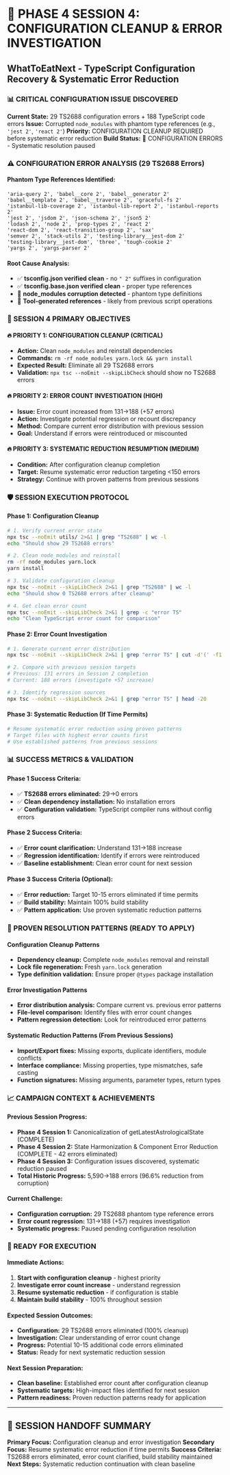 # 🎯 PHASE 4 SESSION 4: CONFIGURATION CLEANUP & ERROR INVESTIGATION

## WhatToEatNext - TypeScript Configuration Recovery & Systematic Error Reduction

### 📊 CRITICAL CONFIGURATION ISSUE DISCOVERED

**Current State:** 29 TS2688 configuration errors + 188 TypeScript code errors
**Issue:** Corrupted `node_modules` with phantom type references (e.g.,
`'jest 2'`, `'react 2'`) **Priority:** CONFIGURATION CLEANUP REQUIRED before
systematic error reduction **Build Status:** 🔴 CONFIGURATION ERRORS -
Systematic resolution paused

### ⚠️ CONFIGURATION ERROR ANALYSIS (29 TS2688 Errors)

#### **Phantom Type References Identified:**

```
'aria-query 2', 'babel__core 2', 'babel__generator 2'
'babel__template 2', 'babel__traverse 2', 'graceful-fs 2'
'istanbul-lib-coverage 2', 'istanbul-lib-report 2', 'istanbul-reports 2'
'jest 2', 'jsdom 2', 'json-schema 2', 'json5 2'
'lodash 2', 'node 2', 'prop-types 2', 'react 2'
'react-dom 2', 'react-transition-group 2', 'sax'
'semver 2', 'stack-utils 2', 'testing-library__jest-dom 2'
'testing-library__jest-dom', 'three', 'tough-cookie 2'
'yargs 2', 'yargs-parser 2'
```

#### **Root Cause Analysis:**

- ✅ **tsconfig.json verified clean** - no `" 2"` suffixes in configuration
- ✅ **tsconfig.base.json verified clean** - proper type references
- 🔴 **node_modules corruption detected** - phantom type definitions
- 🔴 **Tool-generated references** - likely from previous script operations

### 🎯 SESSION 4 PRIMARY OBJECTIVES

#### **🔥 PRIORITY 1: CONFIGURATION CLEANUP (CRITICAL)**

- **Action:** Clean `node_modules` and reinstall dependencies
- **Commands:** `rm -rf node_modules yarn.lock && yarn install`
- **Expected Result:** Eliminate all 29 TS2688 errors
- **Validation:** `npx tsc --noEmit --skipLibCheck` should show no TS2688 errors

#### **🔥 PRIORITY 2: ERROR COUNT INVESTIGATION (HIGH)**

- **Issue:** Error count increased from 131→188 (+57 errors)
- **Action:** Investigate potential regression or recount discrepancy
- **Method:** Compare current error distribution with previous session
- **Goal:** Understand if errors were reintroduced or miscounted

#### **🔥 PRIORITY 3: SYSTEMATIC REDUCTION RESUMPTION (MEDIUM)**

- **Condition:** After configuration cleanup completion
- **Target:** Resume systematic error reduction targeting <150 errors
- **Strategy:** Continue with proven patterns from previous sessions

### 🛡️ SESSION EXECUTION PROTOCOL

#### **Phase 1: Configuration Cleanup**

```bash
# 1. Verify current error state
npx tsc --noEmit utils/ 2>&1 | grep "TS2688" | wc -l
echo "Should show 29 TS2688 errors"

# 2. Clean node_modules and reinstall
rm -rf node_modules yarn.lock
yarn install

# 3. Validate configuration cleanup
npx tsc --noEmit --skipLibCheck 2>&1 | grep "TS2688" | wc -l
echo "Should show 0 TS2688 errors after cleanup"

# 4. Get clean error count
npx tsc --noEmit --skipLibCheck 2>&1 | grep -c "error TS"
echo "Clean TypeScript error count for comparison"
```

#### **Phase 2: Error Count Investigation**

```bash
# 1. Generate current error distribution
npx tsc --noEmit --skipLibCheck 2>&1 | grep "error TS" | cut -d'(' -f1 | sort | uniq -c | sort -nr

# 2. Compare with previous session targets
# Previous: 131 errors in Session 2 completion
# Current: 188 errors (investigate +57 increase)

# 3. Identify regression sources
npx tsc --noEmit --skipLibCheck 2>&1 | grep "error TS" | head -20
```

#### **Phase 3: Systematic Reduction (If Time Permits)**

```bash
# Resume systematic error reduction using proven patterns
# Target files with highest error counts first
# Use established patterns from previous sessions
```

### 📊 SUCCESS METRICS & VALIDATION

#### **Phase 1 Success Criteria:**

- ✅ **TS2688 errors eliminated:** 29→0 errors
- ✅ **Clean dependency installation:** No installation errors
- ✅ **Configuration validation:** TypeScript compiler runs without config
  errors

#### **Phase 2 Success Criteria:**

- ✅ **Error count clarification:** Understand 131→188 increase
- ✅ **Regression identification:** Identify if errors were reintroduced
- ✅ **Baseline establishment:** Clean error count for next session

#### **Phase 3 Success Criteria (Optional):**

- ✅ **Error reduction:** Target 10-15 errors eliminated if time permits
- ✅ **Build stability:** Maintain 100% build stability
- ✅ **Pattern application:** Use proven systematic reduction patterns

### 🚀 PROVEN RESOLUTION PATTERNS (READY TO APPLY)

#### **Configuration Cleanup Patterns**

- **Dependency cleanup:** Complete `node_modules` removal and reinstall
- **Lock file regeneration:** Fresh `yarn.lock` generation
- **Type definition validation:** Ensure proper `@types` package installation

#### **Error Investigation Patterns**

- **Error distribution analysis:** Compare current vs. previous error patterns
- **File-level comparison:** Identify files with error count changes
- **Pattern regression detection:** Look for reintroduced error patterns

#### **Systematic Reduction Patterns (From Previous Sessions)**

- **Import/Export fixes:** Missing exports, duplicate identifiers, module
  conflicts
- **Interface compliance:** Missing properties, type mismatches, safe casting
- **Function signatures:** Missing arguments, parameter types, return types

### 📈 CAMPAIGN CONTEXT & ACHIEVEMENTS

#### **Previous Session Progress:**

- **Phase 4 Session 1:** Canonicalization of getLatestAstrologicalState
  (COMPLETE)
- **Phase 4 Session 2:** State Harmonization & Component Error Reduction
  (COMPLETE - 42 errors eliminated)
- **Phase 4 Session 3:** Configuration issues discovered, systematic reduction
  paused
- **Total Historic Progress:** 5,590→188 errors (96.6% reduction from
  corruption)

#### **Current Challenge:**

- **Configuration corruption:** 29 TS2688 phantom type reference errors
- **Error count regression:** 131→188 (+57) requires investigation
- **Systematic progress:** Paused pending configuration resolution

### 🎯 READY FOR EXECUTION

#### **Immediate Actions:**

1. **Start with configuration cleanup** - highest priority
2. **Investigate error count increase** - understand regression
3. **Resume systematic reduction** - if configuration is stable
4. **Maintain build stability** - 100% throughout session

#### **Expected Session Outcomes:**

- **Configuration:** 29 TS2688 errors eliminated (100% cleanup)
- **Investigation:** Clear understanding of error count change
- **Progress:** Potential 10-15 additional code errors eliminated
- **Status:** Ready for next systematic reduction session

#### **Next Session Preparation:**

- **Clean baseline:** Established error count after configuration cleanup
- **Systematic targets:** High-impact files identified for next session
- **Pattern readiness:** Proven reduction patterns ready for application

---

## 🎯 SESSION HANDOFF SUMMARY

**Primary Focus:** Configuration cleanup and error investigation **Secondary
Focus:** Resume systematic error reduction if time permits **Success Criteria:**
TS2688 errors eliminated, error count clarified, build stability maintained
**Next Steps:** Systematic reduction continuation with clean baseline
